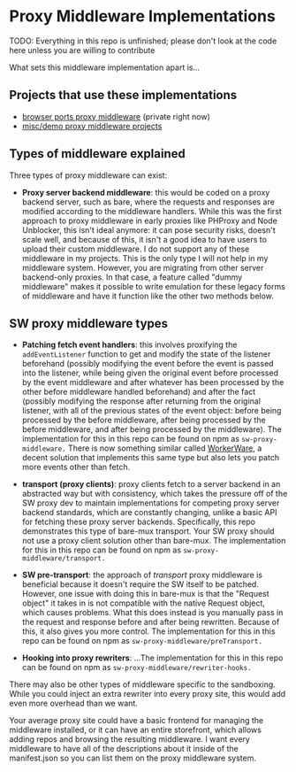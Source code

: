 # Proxy Middleware Implementations

TODO: Everything in this repo is unfinished; please don't look at the code here unless you are willing to contribute

What sets this middleware implementation apart is...

## Projects that use these implementations

- [browser ports proxy middleware](https://github.com/vortexdeveloperlabs/browser-ports-proxy-middleware) (private right now)
- [misc/demo proxy middleware projects](https://github.com/vortexdeveloperlabs/proxy-middleware-demo)

## Types of middleware explained

Three types of proxy middleware can exist:

- **Proxy server backend middleware**: this would be coded on a proxy backend server, such as bare, where the requests and responses are modified according to the middleware handlers. While this was the first approach to proxy middleware in early proxies like PHProxy and Node Unblocker, this isn't ideal anymore: it can pose security risks, doesn't scale well, and because of this, it isn't a good idea to have users to upload their custom middleware. I do not support any of these middleware in my projects. This is the only type I will not help in my middleware system. However, you are migrating from other server backend-only proxies. In that case, a feature called "dummy middleware" makes it possible to write emulation for these legacy forms of middleware and have it function like the other two methods below.

## SW proxy middleware types

- **Patching fetch event handlers**: this involves proxifying the `addEventListener` function to get and modify the state of the listener beforehand (possibly modifying the event before the event is passed into the listener, while being given the original event before processed by the event middleware and after whatever has been processed by the other before middleware handled beforehand) and after the fact (possibly modifying the response after returning from the original listener, with all of the previous states of the event object: before being processed by the before middleware, after being processed by the before middleware, and after being processed by the middleware). The implementation for this in this repo can be found on npm as `sw-proxy-middleware.` There is now something similar called [WorkerWare](), a decent solution that implements this same type but also lets you patch more events other than fetch.
- **transport (proxy clients)**: proxy clients fetch to a server backend in an abstracted way but with consistency, which takes the pressure off of the SW proxy dev to maintain implementations for competing proxy server backend standards, which are constantly changing, unlike a basic API for fetching these proxy server backends. Specifically, this repo demonstrates this type of bare-mux transport. Your SW proxy should not use a proxy client solution other than bare-mux. The implementation for this in this repo can be found on npm as `sw-proxy-middleware/transport.`
- **SW pre-transport**: the approach of *transport* proxy middleware is beneficial because it doesn't require the SW itself to be patched. However, one issue with doing this in bare-mux is that the "Request object" it takes in is not compatible with the native Request object, which causes problems. What this does instead is you manually pass in the request and response before and after being rewritten. Because of this, it also gives you more control. The implementation for this in this repo can be found on npm as `sw-proxy-middleware/preTransport.`

- **Hooking into proxy rewriters**: ...The implementation for this in this repo can be found on npm as `sw-proxy-middleware/rewriter-hooks.`

There may also be other types of middleware specific to the sandboxing. While you could inject an extra rewriter into every proxy site, this would add even more overhead than we want.


Your average proxy site could have a basic frontend for managing the middleware installed, or it can have an entire storefront, which allows adding repos and browsing the resulting middleware. I want every middleware to have all of the descriptions about it inside of the manifest.json so you can list them on the proxy middleware system.
